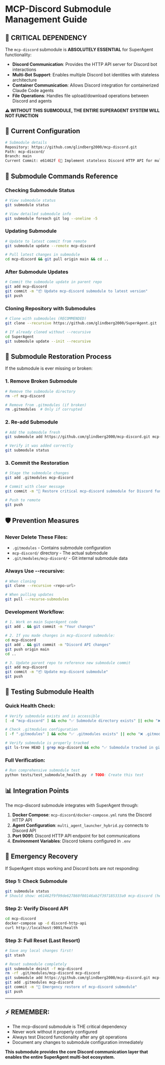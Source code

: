 # MCP-Discord Submodule Management Guide

## 🚨 **CRITICAL DEPENDENCY**

The `mcp-discord` submodule is **ABSOLUTELY ESSENTIAL** for SuperAgent functionality:

- **Discord Communication**: Provides the HTTP API server for Discord bot interactions
- **Multi-Bot Support**: Enables multiple Discord bot identities with stateless architecture  
- **Container Communication**: Allows Discord integration for containerized Claude Code agents
- **File Operations**: Handles file upload/download operations between Discord and agents

**⚠️ WITHOUT THIS SUBMODULE, THE ENTIRE SUPERAGENT SYSTEM WILL NOT FUNCTION**

## 📁 Current Configuration

```bash
# Submodule details
Repository: https://github.com/glindberg2000/mcp-discord.git
Path: mcp-discord/
Branch: main
Current Commit: e61462f (🚀 Implement stateless Discord HTTP API for multi-bot support)
```

## 🔧 Submodule Commands Reference

### **Checking Submodule Status**
```bash
# View submodule status
git submodule status

# View detailed submodule info
git submodule foreach git log --oneline -5
```

### **Updating Submodule**
```bash
# Update to latest commit from remote
git submodule update --remote mcp-discord

# Pull latest changes in submodule
cd mcp-discord && git pull origin main && cd ..
```

### **After Submodule Updates**
```bash
# Commit the submodule update in parent repo
git add mcp-discord
git commit -m "📦 Update mcp-discord submodule to latest version"
git push
```

### **Cloning Repository with Submodules**
```bash
# Clone with submodules (RECOMMENDED)
git clone --recursive https://github.com/glindberg2000/SuperAgent.git

# If already cloned without --recursive
cd SuperAgent
git submodule update --init --recursive
```

## 🚀 Submodule Restoration Process

If the submodule is ever missing or broken:

### **1. Remove Broken Submodule**
```bash
# Remove the submodule directory
rm -rf mcp-discord

# Remove from .gitmodules (if broken)
rm .gitmodules  # Only if corrupted
```

### **2. Re-add Submodule**
```bash
# Add the submodule fresh
git submodule add https://github.com/glindberg2000/mcp-discord.git mcp-discord

# Verify it was added correctly
git submodule status
```

### **3. Commit the Restoration**
```bash
# Stage the submodule changes
git add .gitmodules mcp-discord

# Commit with clear message
git commit -m "🔧 Restore critical mcp-discord submodule for Discord functionality"

# Push to remote
git push
```

## 🛡️ Prevention Measures

### **Never Delete These Files:**
- `.gitmodules` - Contains submodule configuration
- `mcp-discord/` directory - The actual submodule
- `.git/modules/mcp-discord/` - Git internal submodule data

### **Always Use --recursive:**
```bash
# When cloning
git clone --recursive <repo-url>

# When pulling updates
git pull --recurse-submodules
```

### **Development Workflow:**
```bash
# 1. Work on main SuperAgent code
git add . && git commit -m "Your changes"

# 2. If you made changes in mcp-discord submodule:
cd mcp-discord
git add . && git commit -m "Discord API changes"
git push origin main
cd ..

# 3. Update parent repo to reference new submodule commit
git add mcp-discord
git commit -m "📦 Update mcp-discord submodule"
git push
```

## 🧪 Testing Submodule Health

### **Quick Health Check:**
```bash
# Verify submodule exists and is accessible
[ -d "mcp-discord" ] && echo "✅ Submodule directory exists" || echo "❌ Submodule missing!"

# Check .gitmodules configuration
[ -f ".gitmodules" ] && echo "✅ .gitmodules exists" || echo "❌ .gitmodules missing!"

# Verify submodule is properly tracked
git ls-tree HEAD | grep mcp-discord && echo "✅ Submodule tracked in git" || echo "❌ Submodule not tracked!"
```

### **Full Verification:**
```bash
# Run comprehensive submodule test
python tests/test_submodule_health.py  # TODO: Create this test
```

## 📊 Integration Points

The mcp-discord submodule integrates with SuperAgent through:

1. **Docker Compose**: `mcp-discord/docker-compose.yml` runs the Discord HTTP API
2. **Agent Configuration**: `multi_agent_launcher_hybrid.py` connects to Discord API
3. **Port 9091**: Discord HTTP API endpoint for bot communications
4. **Environment Variables**: Discord tokens configured in `.env`

## 🚨 Emergency Recovery

If SuperAgent stops working and Discord bots are not responding:

### **Step 1: Check Submodule**
```bash
git submodule status
# Should show: e61462f9f99de627860f80146ab2f397185333a9 mcp-discord (heads/main)
```

### **Step 2: Verify Discord API**
```bash
cd mcp-discord
docker-compose up -d discord-http-api
curl http://localhost:9091/health
```

### **Step 3: Full Reset (Last Resort)**
```bash
# Save any local changes first!
git stash

# Reset submodule completely
git submodule deinit -f mcp-discord
rm -rf .git/modules/mcp-discord mcp-discord
git submodule add https://github.com/glindberg2000/mcp-discord.git mcp-discord
git add .gitmodules mcp-discord
git commit -m "🚨 Emergency restore of mcp-discord submodule"
git push
```

---

## ⚡ **REMEMBER**: 
- The mcp-discord submodule is THE critical dependency
- Never work without it properly configured  
- Always test Discord functionality after any git operations
- Document any changes to submodule configuration immediately

**This submodule provides the core Discord communication layer that enables the entire SuperAgent multi-bot ecosystem.**